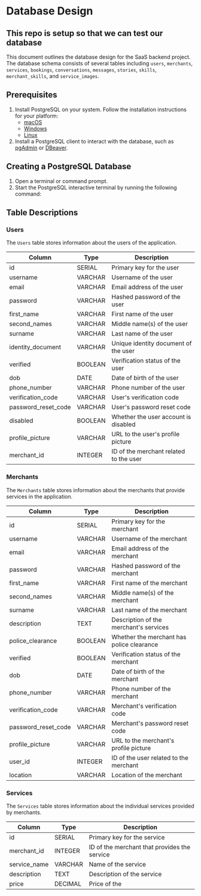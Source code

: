 # Database Design
## This repo is setup so that we can test our database

This document outlines the database design for the SaaS backend project. The database schema consists of several tables including `users`, `merchants`, `services`, `bookings`, `conversations`, `messages`, `stories`, `skills`, `merchant_skills`, and `service_images`.

## Prerequisites

1. Install PostgreSQL on your system. Follow the installation instructions for your platform:
   - [macOS](https://www.postgresql.org/download/macosx/)
   - [Windows](https://www.postgresql.org/download/windows/)
   - [Linux](https://www.postgresql.org/download/linux/)
2. Install a PostgreSQL client to interact with the database, such as [pgAdmin](https://www.pgadmin.org/download/) or [DBeaver](https://dbeaver.io/download/).

## Creating a PostgreSQL Database

1. Open a terminal or command prompt.
2. Start the PostgreSQL interactive terminal by running the following command:

## Table Descriptions

### Users

The `Users` table stores information about the users of the application. 

| Column | Type | Description |
|---|---|---|
| id | SERIAL | Primary key for the user |
| username | VARCHAR | Username of the user |
| email | VARCHAR | Email address of the user |
| password | VARCHAR | Hashed password of the user |
| first_name | VARCHAR | First name of the user |
| second_names | VARCHAR | Middle name(s) of the user |
| surname | VARCHAR | Last name of the user |
| identity_document | VARCHAR | Unique identity document of the user |
| verified | BOOLEAN | Verification status of the user |
| dob | DATE | Date of birth of the user |
| phone_number | VARCHAR | Phone number of the user |
| verification_code | VARCHAR | User's verification code |
| password_reset_code | VARCHAR | User's password reset code |
| disabled | BOOLEAN | Whether the user account is disabled |
| profile_picture | VARCHAR | URL to the user's profile picture |
| merchant_id | INTEGER | ID of the merchant related to the user|

### Merchants

The `Merchants` table stores information about the merchants that provide services in the application.

| Column | Type | Description |
|---|---|---|
| id | SERIAL | Primary key for the merchant |
| username | VARCHAR | Username of the merchant |
| email | VARCHAR | Email address of the merchant |
| password | VARCHAR | Hashed password of the merchant |
| first_name | VARCHAR | First name of the merchant |
| second_names | VARCHAR | Middle name(s) of the merchant |
| surname | VARCHAR | Last name of the merchant |
| description | TEXT | Description of the merchant's services |
| police_clearance | BOOLEAN | Whether the merchant has police clearance |
| verified | BOOLEAN | Verification status of the merchant |
| dob | DATE | Date of birth of the merchant |
| phone_number | VARCHAR | Phone number of the merchant |
| verification_code | VARCHAR | Merchant's verification code |
| password_reset_code | VARCHAR | Merchant's password reset code |
| profile_picture | VARCHAR | URL to the merchant's profile picture |
| user_id | INTEGER | ID of the user related to the merchant |
| location | VARCHAR | Location of the merchant |

### Services

The `Services` table stores information about the individual services provided by merchants.

| Column | Type | Description |
|---|---|---|
| id | SERIAL | Primary key for the service |
| merchant_id | INTEGER | ID of the merchant that provides the service |
| service_name | VARCHAR | Name of the service |
| description | TEXT | Description of the service |
| price | DECIMAL | Price of the

